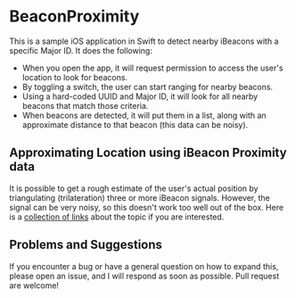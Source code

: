 # BeaconProximity
This is a sample iOS application in Swift to detect nearby iBeacons with a specific Major ID. It does the following:
- When you open the app, it will request permission to access the user's location to look for beacons.
- By toggling a switch, the user can start ranging for nearby beacons.
- Using a hard-coded UUID and Major ID, it will look for all nearby beacons that match those criteria.
- When beacons are detected, it will put them in a list, along with an approximate distance to that beacon (this data can be noisy).

## Approximating Location using iBeacon Proximity data
It is possible to get a rough estimate of the user's actual position by triangulating (trilateration) three or more iBeacon signals.
However, the signal can be very noisy, so this doesn't work too well out of the box. Here is a [collection of links](https://gist.github.com/joeblau/581f15f5adefd69b80ff) about the topic if
you are interested.

## Problems and Suggestions
If you encounter a bug or have a general question on how to expand this, please open an issue, and I will respond as soon as possible. Pull request are welcome!
